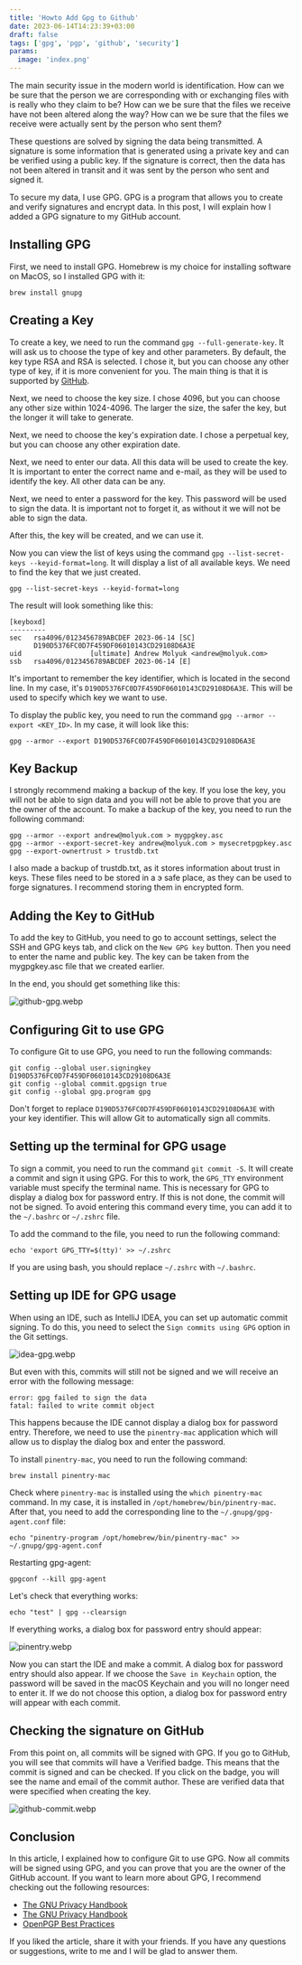 ```yaml
---
title: 'Howto Add Gpg to Github'
date: 2023-06-14T14:23:39+03:00
draft: false
tags: ['gpg', 'pgp', 'github', 'security']
params:
  image: 'index.png'
---
```


The main security issue in the modern world is identification. How can we be sure that the person we are corresponding
with or exchanging files with is really who they claim to be? How can we be sure that the files we receive have not been
altered along the way? How can we be sure that the files we receive were actually sent by the person who sent them?

These questions are solved by signing the data being transmitted. A signature is some information that is generated
using a private key and can be verified using a public key. If the signature is correct, then the data has not been
altered in transit and it was sent by the person who sent and signed it.

<!--more-->

To secure my data, I use GPG. GPG is a program that allows you to create and verify signatures and encrypt data. In this
post, I will explain how I added a GPG signature to my GitHub account.

## Installing GPG

First, we need to install GPG. Homebrew is my choice for installing software on MacOS, so I installed GPG with it:

```shell
brew install gnupg
```

## Creating a Key

To create a key, we need to run the command `gpg --full-generate-key`. It will ask us to choose the type of key and
other parameters. By default, the key type RSA and RSA is selected. I chose it, but you can choose any other type of key,
if it is more convenient for you. The main thing is that it
is supported by [GitHub](https://docs.github.com/en/authentication/managing-commit-signature-verification/generating-a-new-gpg-key#supported-gpg-key-algorithms).

Next, we need to choose the key size. I chose 4096, but you can choose any other size within 1024-4096. The
larger the size, the safer the key, but the longer it will take to generate.

Next, we need to choose the key's expiration date. I chose a perpetual key, but you can choose any other expiration date.

Next, we need to enter our data. All this data will be used to create the key. It is important to enter the correct name
and e-mail, as they will be used to identify the key. All other data can be any.

Next, we need to enter a password for the key. This password will be used to sign the data. It is important not to
forget it, as without it we will not be able to sign the data.

After this, the key will be created, and we can use it.

Now you can view the list of keys using the command `gpg --list-secret-keys --keyid-format=long`. It will display a list
of all available keys. We need to find the key that we just created.

```shell
gpg --list-secret-keys --keyid-format=long
```

The result will look something like this:

```shell
[keyboxd]
---------
sec   rsa4096/0123456789ABCDEF 2023-06-14 [SC]
      D190D5376FC0D7F459DF06010143CD29108D6A3E
uid                 [ultimate] Andrew Molyuk <andrew@molyuk.com>
ssb   rsa4096/0123456789ABCDEF 2023-06-14 [E]
```

It's important to remember the key identifier, which is located in the second line. In my case, it's
`D190D5376FC0D7F459DF06010143CD29108D6A3E`. This will be used to specify which key we want to use.

To display the public key, you need to run the command `gpg --armor --export <KEY_ID>`. In my case, it will look
like this:

```shell
gpg --armor --export D190D5376FC0D7F459DF06010143CD29108D6A3E
```

## Key Backup

I strongly recommend making a backup of the key. If you lose the key, you will not be able to sign data and
you will not be able to prove that you are the owner of the account. To make a backup of the key, you need to run
the following command:

```shell
gpg --armor --export andrew@molyuk.com > mygpgkey.asc
gpg --armor --export-secret-key andrew@molyuk.com > mysecretpgpkey.asc
gpg --export-ownertrust > trustdb.txt
```

I also made a backup of trustdb.txt, as it stores information about trust in keys. These files need to be stored in a э
safe place, as they can be used to forge signatures. I recommend storing them in encrypted form.

## Adding the Key to GitHub

To add the key to GitHub, you need to go to account settings, select the SSH and GPG keys tab, and click on the
`New GPG key` button. Then you need to enter the name and public key. The key can be taken from the mygpgkey.asc file
that we created earlier.

In the end, you should get something like this:

![github-gpg.webp](github-gpg.webp)

## Configuring Git to use GPG

To configure Git to use GPG, you need to run the following commands:

```shell
git config --global user.signingkey D190D5376FC0D7F459DF06010143CD29108D6A3E
git config --global commit.gpgsign true
git config --global gpg.program gpg
```

Don't forget to replace `D190D5376FC0D7F459DF06010143CD29108D6A3E` with your key identifier. This will allow Git to
automatically sign all commits.

## Setting up the terminal for GPG usage

To sign a commit, you need to run the command `git commit -S`. It will create a commit and sign it using GPG. For this
to work, the `GPG_TTY` environment variable must specify the terminal name. This is necessary for GPG to display a
dialog box for password entry. If this is not done, the commit will not be signed. To avoid entering this command every
time, you can add it to the `~/.bashrc` or `~/.zshrc` file.

To add the command to the file, you need to run the following command:

```shell
echo 'export GPG_TTY=$(tty)' >> ~/.zshrc
```

If you are using bash, you should replace `~/.zshrc` with `~/.bashrc`.

## Setting up IDE for GPG usage

When using an IDE, such as IntelliJ IDEA, you can set up automatic commit signing. To do this, you need to select the
`Sign commits using GPG` option in the Git settings.

![idea-gpg.webp](idea-gpg.webp)

But even with this, commits will still not be signed and we will receive an error with the following message:

```shell
error: gpg failed to sign the data
fatal: failed to write commit object
```

This happens because the IDE cannot display a dialog box for password entry. Therefore, we need to use the
`pinentry-mac` application which will allow us to display the dialog box and enter the password.

To install `pinentry-mac`, you need to run the following command:

```shell
brew install pinentry-mac
```

Check where `pinentry-mac` is installed using the `which pinentry-mac` command. In my case, it is installed in
`/opt/homebrew/bin/pinentry-mac`. After that, you need to add the corresponding line to the `~/.gnupg/gpg-agent.conf`
file:

```shell
echo "pinentry-program /opt/homebrew/bin/pinentry-mac" >> ~/.gnupg/gpg-agent.conf
```

Restarting gpg-agent:

```shell
gpgconf --kill gpg-agent
```

Let's check that everything works:

```shell
echo "test" | gpg --clearsign
```

If everything works, a dialog box for password entry should appear:

![pinentry.webp](pinentry.webp)

Now you can start the IDE and make a commit. A dialog box for password entry should also appear. If we choose the
`Save in Keychain` option, the password will be saved in the macOS Keychain and you will no longer need to enter it.
If we do not choose this option, a dialog box for password entry will appear with each commit.

## Checking the signature on GitHub

From this point on, all commits will be signed with GPG. If you go to GitHub, you will see that commits will
have a Verified badge. This means that the commit is signed and can be checked. If you click on the badge, you will
see the name and email of the commit author. These are verified data that were specified when creating the key.

![github-commit.webp](github-commit.webp)

## Conclusion

In this article, I explained how to configure Git to use GPG. Now all commits will be signed using GPG, and you can
prove that you are the owner of the GitHub account. If you want to learn more about GPG, I recommend checking out the
following resources:

- [The GNU Privacy Handbook](https://www.gnupg.org/gph/en/manual.html)
- [The GNU Privacy Handbook](https://www.gnupg.org/gph/en/manual/x110.html)
- [OpenPGP Best Practices](https://riseup.net/en/security/message-security/openpgp/best-practices)

If you liked the article, share it with your friends. If you have any questions or suggestions, write to me and I
will be glad to answer them.
